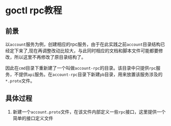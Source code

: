 # goctl rpc教程
## 前景
以`account`服务为例，创建相应的rpc服务，由于在此实践之前`account`目录结构已经定下来了,现在再调整改动比较大，与此同时相应的文档和脚本文件可能都要修改，所以这里不再修改了原目录结构了。

因此在`cmd`目录下重新建了一个叫做`account-rpc`的目录。该目录中只提供`rpc`服务，不提供`api`服务。在`account-rpc`目录下新建`pb`目录，用来放置该服务涉及的`*.proto`文件。

## 具体过程
1. 新建一个`account.proto`文件，在该文件内部定义一些`rpc`接口，这里提供一个简单的接口定义文件
```proto

```